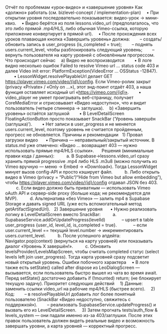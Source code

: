 Отчёт по проблемам «урок-видео» и «завершение уровня»
Как «должно» работать (см. bizlevel-concept / implementation-plan)
 • При открытии уровня последовательно показывается: видео-урок → мини-квиз.
 • Видео берётся из поля lessons.video_url (предполагалось, что это либо прямой .mp4/HLS, либо обычная Vimeo-ссылка, которую приложение конвертирует в прямой url).
 • После прохождения всех уроков плавающая кнопка «Завершить уровень» должна:
  – создать/обновить запись в user_progress (is_completed = true);
  – поднять users.current_level, чтобы разблокировать следующий уровень;
  – вернуть пользователя на карту уровней c обновлённым прогрессом.
Что происходит сейчас
 a) Видео не воспроизводится
  • В логе видно несколько ошибок Failed to resolve Vimeo url … status code 403 и далее Video init error: PlatformException(VideoError … OSStatus -12847).
  • LessonWidget.resolvePlayableUrl делает GET https://player.vimeo.com/video/{id}/config. Если Vimeo-ролик закрыт (privacy «Private» / «Only on …»), этот энд-поинт отдаёт 403, а наша функция оставляет исходный url «https://vimeo.com/{id}».
  • video_player не умеет проигрывать веб-страницу, получает CoreMediaError и отрисовывает «Видео недоступно», что и видит пользователь (четыре спиннера → заглушка).
 b) «Завершить уровень» остаётся заглушкой
  • В LevelDetailScreen FloatingActionButton просто показывает SnackBar (‘Уровень завершён (заглушка)’).
  • Нет записи в user_progress и не меняется users.current_level, поэтому уровень не считается пройденным, прогресс не обновляется.
Причины и рекомендации
  1) Провал загрузки видео
  • Причина — неправильный/закрытый источник. В status.md уже отмечено: «Видео … возвращает 403 — нужно использовать прямые mp4/HLS ссылки».
  Решения (минимальные правки кода / данных):
   a. В Supabase→lessons.video_url сразу хранить прямой progressive .mp4 либо HLS .m3u8 (можно получить из Vimeo вручную — меню → Embed → «Download»). Тогда LessonWidget минует вызов config-API и просто кэширует файл.
   b. Либо открыть видео в Vimeo (privacy = “Public”/“Hide from Vimeo but allow embedding”), чтобы https://player.vimeo.com/video/{id}/config отдавал JSON без 403.
   c. Если видео должно быть приватным — использовать Vimeo oAuth API и сервер-side proxy (больше кода; не рекомендуется для MVP).
   d. Альтернатива «без Vimeo» — залить mp4 в Supabase Storage и давать signed URL (уже есть вспомогательный метод getArtifactSignedUrl).
  2) Завершение уровня
  • Нужно реализовать логику в LevelDetailScreen вместо SnackBar:
   a. SupabaseService.addOrUpdateProgress(levelId)
    – upsert в table user_progress {user_id, level_id, is_completed = true}.
    – если user.current_level == текущий level.number → инкрементировать users.current_level.
   b. После успешного апдейта: Navigator.pop(context) (вернуться на карту уровней) или показывать диалог «Уровень X завершён!».
   c. Обновить levelsProvider/LevelsMapScreen, чтобы считать completed статус (select levels left join user_progress). Тогда карта уровней сразу подсветит новый открытый уровень.
Ошибки побочного характера
 • В логе также есть setState() called after dispose из LeoDialogScreen — вызывается, если пользователь быстро вышел из чата во время await. Перед setState() достаточно добавить if (!mounted) return; (не блокирует текущую задачу).
Приоритет следующих действий
 1) Данные: заменить ссылки video_url на рабочие mp4/HLS (быстрее всего).
 2) Код:
  – в resolvePlayableUrl добавить лог более понятный пользователю (SnackBar «Видео недоступно, свяжитесь с поддержкой»).
  – реализовать SupabaseService.updateProgress() и вызвать его из LevelDetailScreen.
 3) Затем прогнать tests/auth_flow & levels_system — они падали именно из-за 403/заглушки.
После этих правок пользователь должен видеть реальные видео и возможность завершать уровни, а карта уровней — корректный прогресс.